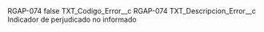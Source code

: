 <?xml version="1.0" encoding="UTF-8"?>
<CustomMetadata xmlns="http://soap.sforce.com/2006/04/metadata" xmlns:xsi="http://www.w3.org/2001/XMLSchema-instance" xmlns:xsd="http://www.w3.org/2001/XMLSchema">
    <label>RGAP-074</label>
    <protected>false</protected>
    <values>
        <field>TXT_Codigo_Error__c</field>
        <value xsi:type="xsd:string">RGAP-074</value>
    </values>
    <values>
        <field>TXT_Descripcion_Error__c</field>
        <value xsi:type="xsd:string">Indicador de perjudicado no informado</value>
    </values>
</CustomMetadata>
